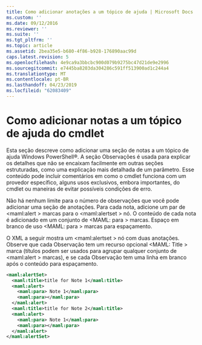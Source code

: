 ```yaml
---
title: Como adicionar anotações a um tópico de ajuda | Microsoft Docs
ms.custom: ''
ms.date: 09/12/2016
ms.reviewer: ''
ms.suite: ''
ms.tgt_pltfrm: ''
ms.topic: article
ms.assetid: 2bea35e5-b680-4f86-b928-176890aac99d
caps.latest.revision: 5
ms.openlocfilehash: 4e9ca9a3bbcbc900d079b9275bc47d21de9e2996
ms.sourcegitcommit: e7445ba8203da304286c591ff513900ad1c244a4
ms.translationtype: MT
ms.contentlocale: pt-BR
ms.lasthandoff: 04/23/2019
ms.locfileid: "62083409"
---
```

# <a name="how-to-add-notes-to-a-cmdlet-help-topic"></a>Como adicionar notas a um tópico de ajuda do cmdlet

Esta seção descreve como adicionar uma seção de notas a um tópico de ajuda Windows PowerShell®. A seção Observações é usada para explicar os detalhes que não se encaixam facilmente em outras seções estruturadas, como uma explicação mais detalhada de um parâmetro. Esse conteúdo pode incluir comentários em como o cmdlet funciona com um provedor específico, alguns usos exclusivos, embora importantes, do cmdlet ou maneiras de evitar possíveis condições de erro.

Não há nenhum limite para o número de observações que você pode adicionar uma seção de anotações. Para cada nota, adicione um par de \<maml:alert > marcas para o \<maml:alertset > nó. O conteúdo de cada nota é adicionado em um conjunto de \<MAML: para > marcas. Espaço em branco de uso \<MAML: para > marcas para espaçamento.

O XML a seguir mostra um \<maml:alertset > nó com duas anotações. Observe que cada Observação tem um recurso opcional \<MAML: Title > marca (títulos podem ser usados para agrupar qualquer conjunto de \<maml:alert > marcas), e se cada Observação tem uma linha em branco após o conteúdo para espaçamento.

```xml
<maml:alertSet>
  <maml:title>title for Note 1</maml:title>
  <maml:alert>
    <maml:para> Note 1</maml:para>
    <maml:para></maml:para>
  </maml:alert>
  <maml:title>title for Note 2</maml:title>
  <maml:alert>
    <maml:para> Note 1</maml:para>
    <maml:para></maml:para>
  </maml:alert>
</maml:alertSet>
```



